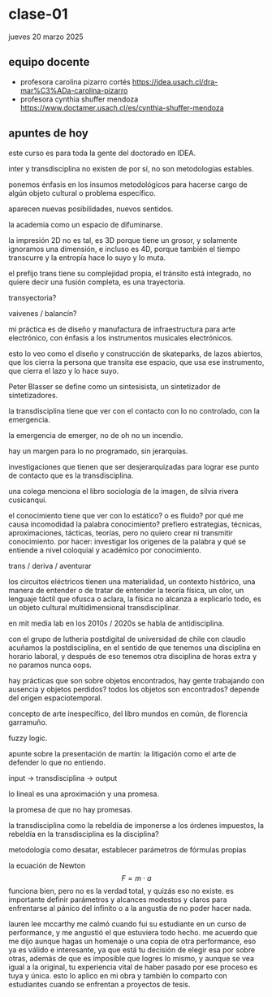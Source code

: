 # clase-01

jueves 20 marzo 2025

## equipo docente

- profesora carolina pizarro cortés <https://idea.usach.cl/dra-mar%C3%ADa-carolina-pizarro>
- profesora cynthia shuffer mendoza <https://www.doctamer.usach.cl/es/cynthia-shuffer-mendoza>

## apuntes de hoy

este curso es para toda la gente del doctorado en IDEA.

inter y transdisciplina no existen de por sí, no son metodologías estables.

ponemos énfasis en los insumos metodológicos para hacerse cargo de algún objeto cultural o problema específico.

aparecen nuevas posibilidades, nuevos sentidos.

la academia como un espacio de difuminarse.

la impresión 2D no es tal, es 3D porque tiene un grosor, y solamente ignoramos una dimensión, e incluso es 4D, porque también el tiempo transcurre y la entropía hace lo suyo y lo muta.

el prefijo trans tiene su complejidad propia, el tránsito está integrado, no quiere decir una fusión completa, es una trayectoria.

transyectoria?

vaivenes / balancín?

mi práctica es de diseño y manufactura de infraestructura para arte electrónico, con énfasis a los instrumentos musicales electrónicos.

esto lo veo como el diseño y construcción de skateparks, de lazos abiertos, que los cierra la persona que transita ese espacio, que usa ese instrumento, que cierra el lazo y lo hace suyo.

Peter Blasser se define como un sintesisista, un sintetizador de sintetizadores.

la transdisciplina tiene que ver con el contacto con lo no controlado, con la emergencia.

la emergencia de emerger, no de oh no un incendio.

hay un margen para lo no programado, sin jerarquías.

investigaciones que tienen que ser desjerarquizadas para lograr ese punto de contacto que es la transdisciplina.

una colega menciona el libro sociología de la imagen, de silvia rivera cusicanqui.

el conocimiento tiene que ver con lo estático? o es fluido? por qué me causa incomodidad la palabra conocimiento? prefiero estrategias, técnicas, aproximaciones, tácticas, teorías, pero no quiero crear ni transmitir conocimiento. por hacer: investigar los orígenes de la palabra y qué se entiende a nivel coloquial y académico por conocimiento.

trans / deriva / aventurar

los circuitos eléctricos tienen una materialidad, un contexto histórico, una manera de entender o de tratar de entender la teoría física, un olor, un lenguaje táctil que ofusca o aclara, la física no alcanza a explicarlo todo, es un objeto cultural multidimensional transdisciplinar.

en mit media lab en los 2010s / 2020s se habla de antidisciplina.

con el grupo de lutheria postdigital de universidad de chile con claudio acuñamos la postdisciplina, en el sentido de que tenemos una disciplina en horario laboral, y después de eso tenemos otra disciplina de horas extra y no paramos nunca oops.

hay prácticas que son sobre objetos encontrados, hay gente trabajando con ausencia y objetos perdidos? todos los objetos son encontrados? depende del origen espaciotemporal.

concepto de arte inespecífico, del libro mundos en común, de florencia garramuño.

fuzzy logic.

apunte sobre la presentación de martín: la litigación como el arte de defender lo que no entiendo.

input -> transdisciplina -> output

lo lineal es una aproximación y una promesa.

la promesa de que no hay promesas.

la transdisciplina como la rebeldía de imponerse a los órdenes impuestos, la rebeldía en la transdisciplina es la disciplina?

metodología como desatar, establecer parámetros de fórmulas propias

la ecuación de Newton $$F = m \cdot a$$ funciona bien, pero no es la verdad total, y quizás eso no existe. es importante definir parámetros y alcances modestos y claros para enfrentarse al pánico del infinito o a la angustia de no poder hacer nada.

lauren lee mccarthy me calmó cuando fui su estudiante en un curso de performance, y me angustió el que estuviera todo hecho. me acuerdo que me dijo aunque hagas un homenaje o una copia de otra performance, eso ya es válido e interesante, ya que está tu decisión de elegir esa por sobre otras, además de que es imposible que logres lo mismo, y aunque se vea igual a la original, tu experiencia vital de haber pasado por ese proceso es tuya y única. esto lo aplico en mi obra y también lo comparto con estudiantes cuando se enfrentan a proyectos de tesis.
